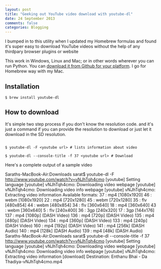 ```yaml
---
layout: post
title: "Geeking out YouTube video download with youtube-dl"
date: 24 September 2013
comments: false
categories: Blogging
---
```


I bumped in to this utility when I updated my Homebrew formulas and found it's super easy to download YouTube videos without the help of any thirdpary browser plugins or website

This work in Windows, Linux and Mac; or in other words wherever you can run Python. You can [download it from Github for your platform](http://rg3.github.io/youtube-dl/). I go for Homebrew way with my Mac.

## Installation

`$ brew install youtube-dl`

## How to download 
It's simple two step process if you don't know the resolution code. and it's just a command if you can provide the resolution to download or just let it download in the SD  resolution.


```

$ youtube-dl -F <youtube url> # lists information about video

$ youtube-dl --console-title -f 37 <youtube url> # Download

```

Here's a complete output of a sample video

Saraths-MacBook-Air:Downloads sarat$ youtube-dl -F http://www.youtube.com/watch?v=vNJhTqh4cmo
[youtube] Setting language
[youtube] vNJhTqh4cmo: Downloading video webpage
[youtube] vNJhTqh4cmo: Downloading video info webpage
[youtube] vNJhTqh4cmo: Extracting video information
Available formats:
37	:	mp4	[1080x1920]
46	:	webm	[1080x1920]
22	:	mp4	[720x1280]
45	:	webm	[720x1280]
35	:	flv	[480x854]
44	:	webm	[480x854]
34	:	flv	[360x640]
18	:	mp4	[360x640]
43	:	webm	[360x640]
5	:	flv	[240x400]
36	:	3gp	[240x320]
17	:	3gp	[144x176]
137	:	mp4	[1080p] (DASH Video)
136	:	mp4	[720p] (DASH Video)
135	:	mp4	[480p] (DASH Video)
134	:	mp4	[360p] (DASH Video)
133	:	mp4	[240p] (DASH Video)
160	:	mp4	[192p] (DASH Video)
141	:	mp4	[256k] (DASH Audio)
140	:	mp4	[128k] (DASH Audio)
139	:	mp4	[48k] (DASH Audio)
Saraths-MacBook-Air:Downloads sarat$ youtube-dl --console-title -f 37 http://www.youtube.com/watch?v=vNJhTqh4cmo
[youtube] Setting language
[youtube] vNJhTqh4cmo: Downloading video webpage
[youtube] vNJhTqh4cmo: Downloading video info webpage
[youtube] vNJhTqh4cmo: Extracting video information
[download] Destination: Enthanu Bhai - Da Thadiya-vNJhTqh4cmo.mp4

```
